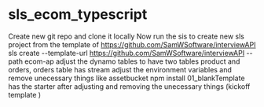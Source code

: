 # sls_ecom_typescript

Create new git repo and clone it locally 
Now run the sis to create new sls project from the template of https://github.com/SamWSoftware/interviewAPI
sls create --template-url https://github.com/SamWSoftware/interviewAPI --path ecom-ap
adjust the dynamo tables to have two tables product and orders, orders table has stream
adjust the environment variables and remove unecessary things like assetbucket 
npm install 
01_blankTemplate has the starter after adjusting and removing the unecessary things (kickoff template )


